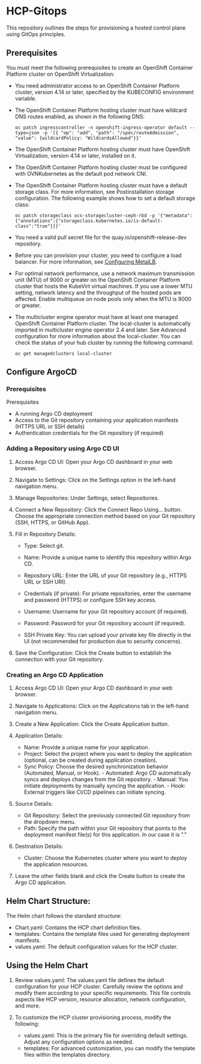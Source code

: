 # HCP-Gitops
This repository outlines the steps for provisioning a hosted control plane using GitOps principles.

## Prerequisites

You must meet the following prerequisites to create an OpenShift Container Platform cluster on OpenShift Virtualization:

- You need administrator access to an OpenShift Container Platform cluster, version 4.14 or later, specified by the KUBECONFIG environment variable.
- The OpenShift Container Platform hosting cluster must have wildcard DNS routes enabled, as shown in the following DNS:

      oc patch ingresscontroller -n openshift-ingress-operator default --type=json -p '[{ "op": "add", "path": "/spec/routeAdmission", 
      "value": {wildcardPolicy: "WildcardsAllowed"}}'

- The OpenShift Container Platform hosting cluster must have OpenShift Virtualization, version 4.14 or later, installed on it.
- The OpenShift Container Platform hosting cluster must be configured with OVNKubernetes as the default pod network CNI.
- The OpenShift Container Platform hosting cluster must have a default storage class. For more information, see Postinstallation storage configuration. The following example shows how to set a default storage class:
  
      oc patch storageclass ocs-storagecluster-ceph-rbd -p '{"metadata": {"annotations":{"storageclass.kubernetes.io/is-default- 
      class":"true"}}}'
  
- You need a valid pull secret file for the quay.io/openshift-release-dev repository.
- Before you can provision your cluster, you need to configure a load balancer. For more information, see [Configuring MetalLB](https://access.redhat.com/documentation/en-us/red_hat_advanced_cluster_management_for_kubernetes/2.9/html/clusters/cluster_mce_overview#hosting-service-cluster-configure-metallb-config).

- For optimal network performance, use a network maximum transmission unit (MTU) of 9000 or greater on the OpenShift Container Platform cluster that hosts the KubeVirt virtual machines. If you use a lower MTU setting, network latency and the throughput of the hosted pods are affected. Enable multiqueue on node pools only when the MTU is 9000 or greater.
  
- The multicluster engine operator must have at least one managed OpenShift Container Platform cluster. The local-cluster is automatically imported in multicluster engine operator 2.4 and later. See Advanced configuration for more information about the local-cluster. You can check the status of your hub cluster by running the following command:
  
      oc get managedclusters local-cluster


## Configure ArgoCD
### Prerequisites
Prerequisites
- A running Argo CD deployment
- Access to the Git repository containing your application manifests (HTTPS URL or SSH details)
- Authentication credentials for the Git repository (if required)

### Adding a Repository using Argo CD UI
1. Access Argo CD UI: Open your Argo CD dashboard in your web browser.

2. Navigate to Settings: Click on the Settings option in the left-hand navigation menu.

3. Manage Repositories: Under Settings, select Repositories.

4. Connect a New Repository: Click the Connect Repo Using... button. Choose the appropriate connection method based on your Git repository (SSH, HTTPS, or GitHub App).

5. Fill in Repository Details:
   - Type: Select git.

   - Name: Provide a unique name to identify this repository within Argo CD.

   - Repository URL: Enter the URL of your Git repository (e.g., HTTPS URL or SSH URI).

   - Credentials (if private): For private repositories, enter the username and password (HTTPS) or configure SSH key access.

   - Username: Username for your Git repository account (if required).
   - Password: Password for your Git repository account (if required).
   - SSH Private Key: You can upload your private key file directly in the UI (not recommended for production due to security concerns).
6. Save the Configuration: Click the Create button to establish the connection with your Git repository.


### Creating an Argo CD Application

1. Access Argo CD UI: Open your Argo CD dashboard in your web browser.

2. Navigate to Applications: Click on the Applications tab in the left-hand navigation menu.

3. Create a New Application: Click the Create Application button.

4. Application Details:
      - Name: Provide a unique name for your application.
      - Project: Select the project where you want to deploy the application (optional, can be created during application creation).
      - Sync Policy: Choose the desired synchronization behavior (Automated, Manual, or Hook).
            - Automated: Argo CD automatically syncs and deploys changes from the Git repository.
            - Manual: You initiate deployments by manually syncing the application.
            - Hook: External triggers like CI/CD pipelines can initiate syncing.
5. Source Details:
   - Git Repository: Select the previously connected Git repository from the dropdown menu.
   - Path: Specify the path within your Git repository that points to the deployment manifest file(s) for this application. In our case it is "."

6. Destination Details:
      - Cluster: Choose the Kubernetes cluster where you want to deploy the application resources.

7. Leave the other fields blank and click the Create button to create the Argo CD application.

## Helm Chart Structure:
The Helm chart follows the standard structure:
   - Chart.yaml: Contains the HCP chart definition files.
   - templates: Contains the template files used for generating deployment manifests.
   - values.yaml: The default configuration values for the HCP cluster.

## Using the Helm Chart
1. Review values.yaml:
The values.yaml file defines the default configuration for your HCP cluster. Carefully review the options and modify them according to your specific requirements. This file controls aspects like HCP version, resource allocation, network configuration, and more.

2. To customize the HCP cluster provisioning process, modify the following:
   - values.yaml: This is the primary file for overriding default settings. Adjust any configuration options as needed.
   - templates: For advanced customization, you can modify the template files within the templates directory.
